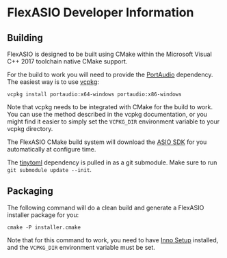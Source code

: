 # FlexASIO Developer Information

## Building

FlexASIO is designed to be built using CMake within the Microsoft Visual C++
2017 toolchain native CMake support.

For the build to work you will need to provide the [PortAudio][] dependency. The
easiest way is to use [vcpkg][]:

```
vcpkg install portaudio:x64-windows portaudio:x86-windows
```

Note that vcpkg needs to be integrated with CMake for the build to work. You
can use the method described in the vcpkg documentation, or you might find it
easier to simply set the `VCPKG_DIR` environment variable to your vcpkg
directory.

The FlexASIO CMake build system will download the [ASIO SDK][] for you
automatically at configure time.

The [tinytoml][] dependency is pulled in as a git submodule. Make sure to
run `git submodule update --init`.

## Packaging

The following command will do a clean build and generate a FlexASIO installer
package for you:

```
cmake -P installer.cmake
```

Note that for this command to work, you need to have [Inno Setup][] installed,
and the `VCPKG_DIR` environment variable must be set.

[ASIO SDK]: http://www.steinberg.net/en/company/developer.html
[Inno Setup]: http://www.jrsoftware.org/isdl.php
[PortAudio]: http://www.portaudio.com/
[tinytoml]: https://github.com/mayah/tinytoml
[vcpkg]: https://github.com/Microsoft/vcpkg
